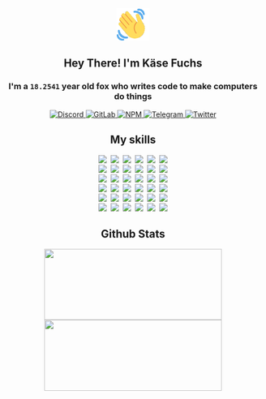 <div><p align=center><img src=./resources/images/wave.gif width=64px height=64px></p><h2 align=center>Hey There! I'm Käse Fuchs</h2><h3 align=center>I'm a <code>18.2541</code> year old fox who writes code to make computers do things</h3><p align=center><a href=https://discord.com/users/507526681125322772><img alt=Discord src="https://img.shields.io/badge/Discord-5865F2?logo=discord&logoColor=white&style=flat-square#d06d913c83ccf4c930cec74b1601f02b"> </a><a href=https://gitlab.com/kasefuchs><img alt=GitLab src="https://img.shields.io/badge/GitLab-330F63?logo=gitlab&logoColor=white&style=flat-square#d06d913c83ccf4c930cec74b1601f02b"> </a><a href=https://npmjs.com/~kasefuchs><img alt=NPM src="https://img.shields.io/badge/NPM-CB3837?logo=npm&logoColor=white&style=flat-square#d06d913c83ccf4c930cec74b1601f02b"> </a><a href=https://t.me/kasefuchs><img alt=Telegram src="https://img.shields.io/badge/Telegram-2CA5E0?logo=telegram&logoColor=white&style=flat-square#d06d913c83ccf4c930cec74b1601f02b"> </a><a href=https://twitter.com/kasefuchs><img alt=Twitter src="https://img.shields.io/badge/Twitter-1DA1F2?logo=twitter&logoColor=white&style=flat-square#d06d913c83ccf4c930cec74b1601f02b"></a></p><h2 align=center>My skills</h2><p align=center><a href=https://aws.amazon.com/ ><picture><source srcset="https://skillicons.dev/icons?i=aws&theme=dark#d06d913c83ccf4c930cec74b1601f02b" media="(prefers-color-scheme: dark)"><source srcset="https://skillicons.dev/icons?i=aws&theme=light#d06d913c83ccf4c930cec74b1601f02b" media="(prefers-color-scheme: light), (prefers-color-scheme: no-preference)"><img src="https://skillicons.dev/icons?i=aws&theme=light#d06d913c83ccf4c930cec74b1601f02b"></picture></a>&nbsp;&nbsp;<a href=https://en.wikipedia.org/wiki/Bash_(Unix_shell)><picture><source srcset="https://skillicons.dev/icons?i=bash&theme=dark#d06d913c83ccf4c930cec74b1601f02b" media="(prefers-color-scheme: dark)"><source srcset="https://skillicons.dev/icons?i=bash&theme=light#d06d913c83ccf4c930cec74b1601f02b" media="(prefers-color-scheme: light), (prefers-color-scheme: no-preference)"><img src="https://skillicons.dev/icons?i=bash&theme=light#d06d913c83ccf4c930cec74b1601f02b"></picture></a>&nbsp;&nbsp;<a href=https://discord.com/developers/docs><picture><source srcset="https://skillicons.dev/icons?i=bots&theme=dark#d06d913c83ccf4c930cec74b1601f02b" media="(prefers-color-scheme: dark)"><source srcset="https://skillicons.dev/icons?i=bots&theme=light#d06d913c83ccf4c930cec74b1601f02b" media="(prefers-color-scheme: light), (prefers-color-scheme: no-preference)"><img src="https://skillicons.dev/icons?i=bots&theme=light#d06d913c83ccf4c930cec74b1601f02b"></picture></a>&nbsp;&nbsp;<a href=https://www.cloudflare.com/ ><picture><source srcset="https://skillicons.dev/icons?i=cloudflare&theme=dark#d06d913c83ccf4c930cec74b1601f02b" media="(prefers-color-scheme: dark)"><source srcset="https://skillicons.dev/icons?i=cloudflare&theme=light#d06d913c83ccf4c930cec74b1601f02b" media="(prefers-color-scheme: light), (prefers-color-scheme: no-preference)"><img src="https://skillicons.dev/icons?i=cloudflare&theme=light#d06d913c83ccf4c930cec74b1601f02b"></picture></a>&nbsp;&nbsp;<a href=https://en.wikipedia.org/wiki/CSS><picture><source srcset="https://skillicons.dev/icons?i=css&theme=dark#d06d913c83ccf4c930cec74b1601f02b" media="(prefers-color-scheme: dark)"><source srcset="https://skillicons.dev/icons?i=css&theme=light#d06d913c83ccf4c930cec74b1601f02b" media="(prefers-color-scheme: light), (prefers-color-scheme: no-preference)"><img src="https://skillicons.dev/icons?i=css&theme=light#d06d913c83ccf4c930cec74b1601f02b"></picture></a>&nbsp;&nbsp;<a href=https://www.docker.com/ ><picture><source srcset="https://skillicons.dev/icons?i=docker&theme=dark#d06d913c83ccf4c930cec74b1601f02b" media="(prefers-color-scheme: dark)"><source srcset="https://skillicons.dev/icons?i=docker&theme=light#d06d913c83ccf4c930cec74b1601f02b" media="(prefers-color-scheme: light), (prefers-color-scheme: no-preference)"><img src="https://skillicons.dev/icons?i=docker&theme=light#d06d913c83ccf4c930cec74b1601f02b"></picture></a><br><a href=https://www.electronjs.org/ ><picture><source srcset="https://skillicons.dev/icons?i=electron&theme=dark#d06d913c83ccf4c930cec74b1601f02b" media="(prefers-color-scheme: dark)"><source srcset="https://skillicons.dev/icons?i=electron&theme=light#d06d913c83ccf4c930cec74b1601f02b" media="(prefers-color-scheme: light), (prefers-color-scheme: no-preference)"><img src="https://skillicons.dev/icons?i=electron&theme=light#d06d913c83ccf4c930cec74b1601f02b"></picture></a>&nbsp;&nbsp;<a href=https://expressjs.com/ ><picture><source srcset="https://skillicons.dev/icons?i=express&theme=dark#d06d913c83ccf4c930cec74b1601f02b" media="(prefers-color-scheme: dark)"><source srcset="https://skillicons.dev/icons?i=express&theme=light#d06d913c83ccf4c930cec74b1601f02b" media="(prefers-color-scheme: light), (prefers-color-scheme: no-preference)"><img src="https://skillicons.dev/icons?i=express&theme=light#d06d913c83ccf4c930cec74b1601f02b"></picture></a>&nbsp;&nbsp;<a href=https://www.figma.com/ ><picture><source srcset="https://skillicons.dev/icons?i=figma&theme=dark#d06d913c83ccf4c930cec74b1601f02b" media="(prefers-color-scheme: dark)"><source srcset="https://skillicons.dev/icons?i=figma&theme=light#d06d913c83ccf4c930cec74b1601f02b" media="(prefers-color-scheme: light), (prefers-color-scheme: no-preference)"><img src="https://skillicons.dev/icons?i=figma&theme=light#d06d913c83ccf4c930cec74b1601f02b"></picture></a>&nbsp;&nbsp;<a href=https://firebase.google.com/ ><picture><source srcset="https://skillicons.dev/icons?i=firebase&theme=dark#d06d913c83ccf4c930cec74b1601f02b" media="(prefers-color-scheme: dark)"><source srcset="https://skillicons.dev/icons?i=firebase&theme=light#d06d913c83ccf4c930cec74b1601f02b" media="(prefers-color-scheme: light), (prefers-color-scheme: no-preference)"><img src="https://skillicons.dev/icons?i=firebase&theme=light#d06d913c83ccf4c930cec74b1601f02b"></picture></a>&nbsp;&nbsp;<a href=https://flask.palletsprojects.com/ ><picture><source srcset="https://skillicons.dev/icons?i=flask&theme=dark#d06d913c83ccf4c930cec74b1601f02b" media="(prefers-color-scheme: dark)"><source srcset="https://skillicons.dev/icons?i=flask&theme=light#d06d913c83ccf4c930cec74b1601f02b" media="(prefers-color-scheme: light), (prefers-color-scheme: no-preference)"><img src="https://skillicons.dev/icons?i=flask&theme=light#d06d913c83ccf4c930cec74b1601f02b"></picture></a>&nbsp;&nbsp;<a href=https://cloud.google.com/ ><picture><source srcset="https://skillicons.dev/icons?i=gcp&theme=dark#d06d913c83ccf4c930cec74b1601f02b" media="(prefers-color-scheme: dark)"><source srcset="https://skillicons.dev/icons?i=gcp&theme=light#d06d913c83ccf4c930cec74b1601f02b" media="(prefers-color-scheme: light), (prefers-color-scheme: no-preference)"><img src="https://skillicons.dev/icons?i=gcp&theme=light#d06d913c83ccf4c930cec74b1601f02b"></picture></a><br><a href=https://git-scm.com/ ><picture><source srcset="https://skillicons.dev/icons?i=git&theme=dark#d06d913c83ccf4c930cec74b1601f02b" media="(prefers-color-scheme: dark)"><source srcset="https://skillicons.dev/icons?i=git&theme=light#d06d913c83ccf4c930cec74b1601f02b" media="(prefers-color-scheme: light), (prefers-color-scheme: no-preference)"><img src="https://skillicons.dev/icons?i=git&theme=light#d06d913c83ccf4c930cec74b1601f02b"></picture></a>&nbsp;&nbsp;<a href=https://github.com/ ><picture><source srcset="https://skillicons.dev/icons?i=github&theme=dark#d06d913c83ccf4c930cec74b1601f02b" media="(prefers-color-scheme: dark)"><source srcset="https://skillicons.dev/icons?i=github&theme=light#d06d913c83ccf4c930cec74b1601f02b" media="(prefers-color-scheme: light), (prefers-color-scheme: no-preference)"><img src="https://skillicons.dev/icons?i=github&theme=light#d06d913c83ccf4c930cec74b1601f02b"></picture></a>&nbsp;&nbsp;<a href=https://gitlab.com/ ><picture><source srcset="https://skillicons.dev/icons?i=gitlab&theme=dark#d06d913c83ccf4c930cec74b1601f02b" media="(prefers-color-scheme: dark)"><source srcset="https://skillicons.dev/icons?i=gitlab&theme=light#d06d913c83ccf4c930cec74b1601f02b" media="(prefers-color-scheme: light), (prefers-color-scheme: no-preference)"><img src="https://skillicons.dev/icons?i=gitlab&theme=light#d06d913c83ccf4c930cec74b1601f02b"></picture></a>&nbsp;&nbsp;<a href=https://www.heroku.com/ ><picture><source srcset="https://skillicons.dev/icons?i=heroku&theme=dark#d06d913c83ccf4c930cec74b1601f02b" media="(prefers-color-scheme: dark)"><source srcset="https://skillicons.dev/icons?i=heroku&theme=light#d06d913c83ccf4c930cec74b1601f02b" media="(prefers-color-scheme: light), (prefers-color-scheme: no-preference)"><img src="https://skillicons.dev/icons?i=heroku&theme=light#d06d913c83ccf4c930cec74b1601f02b"></picture></a>&nbsp;&nbsp;<a href=https://en.wikipedia.org/wiki/HTML><picture><source srcset="https://skillicons.dev/icons?i=html&theme=dark#d06d913c83ccf4c930cec74b1601f02b" media="(prefers-color-scheme: dark)"><source srcset="https://skillicons.dev/icons?i=html&theme=light#d06d913c83ccf4c930cec74b1601f02b" media="(prefers-color-scheme: light), (prefers-color-scheme: no-preference)"><img src="https://skillicons.dev/icons?i=html&theme=light#d06d913c83ccf4c930cec74b1601f02b"></picture></a>&nbsp;&nbsp;<a href=https://en.wikipedia.org/wiki/JavaScript><picture><source srcset="https://skillicons.dev/icons?i=js&theme=dark#d06d913c83ccf4c930cec74b1601f02b" media="(prefers-color-scheme: dark)"><source srcset="https://skillicons.dev/icons?i=js&theme=light#d06d913c83ccf4c930cec74b1601f02b" media="(prefers-color-scheme: light), (prefers-color-scheme: no-preference)"><img src="https://skillicons.dev/icons?i=js&theme=light#d06d913c83ccf4c930cec74b1601f02b"></picture></a><br><a href=https://en.wikipedia.org/wiki/Linux><picture><source srcset="https://skillicons.dev/icons?i=linux&theme=dark#d06d913c83ccf4c930cec74b1601f02b" media="(prefers-color-scheme: dark)"><source srcset="https://skillicons.dev/icons?i=linux&theme=light#d06d913c83ccf4c930cec74b1601f02b" media="(prefers-color-scheme: light), (prefers-color-scheme: no-preference)"><img src="https://skillicons.dev/icons?i=linux&theme=light#d06d913c83ccf4c930cec74b1601f02b"></picture></a>&nbsp;&nbsp;<a href=https://mui.com/ ><picture><source srcset="https://skillicons.dev/icons?i=materialui&theme=dark#d06d913c83ccf4c930cec74b1601f02b" media="(prefers-color-scheme: dark)"><source srcset="https://skillicons.dev/icons?i=materialui&theme=light#d06d913c83ccf4c930cec74b1601f02b" media="(prefers-color-scheme: light), (prefers-color-scheme: no-preference)"><img src="https://skillicons.dev/icons?i=materialui&theme=light#d06d913c83ccf4c930cec74b1601f02b"></picture></a>&nbsp;&nbsp;<a href=https://en.wikipedia.org/wiki/Markdown><picture><source srcset="https://skillicons.dev/icons?i=md&theme=dark#d06d913c83ccf4c930cec74b1601f02b" media="(prefers-color-scheme: dark)"><source srcset="https://skillicons.dev/icons?i=md&theme=light#d06d913c83ccf4c930cec74b1601f02b" media="(prefers-color-scheme: light), (prefers-color-scheme: no-preference)"><img src="https://skillicons.dev/icons?i=md&theme=light#d06d913c83ccf4c930cec74b1601f02b"></picture></a>&nbsp;&nbsp;<a href=https://www.mongodb.com/ ><picture><source srcset="https://skillicons.dev/icons?i=mongodb&theme=dark#d06d913c83ccf4c930cec74b1601f02b" media="(prefers-color-scheme: dark)"><source srcset="https://skillicons.dev/icons?i=mongodb&theme=light#d06d913c83ccf4c930cec74b1601f02b" media="(prefers-color-scheme: light), (prefers-color-scheme: no-preference)"><img src="https://skillicons.dev/icons?i=mongodb&theme=light#d06d913c83ccf4c930cec74b1601f02b"></picture></a>&nbsp;&nbsp;<a href=https://www.mysql.com/ ><picture><source srcset="https://skillicons.dev/icons?i=mysql&theme=dark#d06d913c83ccf4c930cec74b1601f02b" media="(prefers-color-scheme: dark)"><source srcset="https://skillicons.dev/icons?i=mysql&theme=light#d06d913c83ccf4c930cec74b1601f02b" media="(prefers-color-scheme: light), (prefers-color-scheme: no-preference)"><img src="https://skillicons.dev/icons?i=mysql&theme=light#d06d913c83ccf4c930cec74b1601f02b"></picture></a>&nbsp;&nbsp;<a href=https://nextjs.org/ ><picture><source srcset="https://skillicons.dev/icons?i=nextjs&theme=dark#d06d913c83ccf4c930cec74b1601f02b" media="(prefers-color-scheme: dark)"><source srcset="https://skillicons.dev/icons?i=nextjs&theme=light#d06d913c83ccf4c930cec74b1601f02b" media="(prefers-color-scheme: light), (prefers-color-scheme: no-preference)"><img src="https://skillicons.dev/icons?i=nextjs&theme=light#d06d913c83ccf4c930cec74b1601f02b"></picture></a><br><a href=https://nodejs.org/en/ ><picture><source srcset="https://skillicons.dev/icons?i=nodejs&theme=dark#d06d913c83ccf4c930cec74b1601f02b" media="(prefers-color-scheme: dark)"><source srcset="https://skillicons.dev/icons?i=nodejs&theme=light#d06d913c83ccf4c930cec74b1601f02b" media="(prefers-color-scheme: light), (prefers-color-scheme: no-preference)"><img src="https://skillicons.dev/icons?i=nodejs&theme=light#d06d913c83ccf4c930cec74b1601f02b"></picture></a>&nbsp;&nbsp;<a href=https://www.postgresql.org/ ><picture><source srcset="https://skillicons.dev/icons?i=postgres&theme=dark#d06d913c83ccf4c930cec74b1601f02b" media="(prefers-color-scheme: dark)"><source srcset="https://skillicons.dev/icons?i=postgres&theme=light#d06d913c83ccf4c930cec74b1601f02b" media="(prefers-color-scheme: light), (prefers-color-scheme: no-preference)"><img src="https://skillicons.dev/icons?i=postgres&theme=light#d06d913c83ccf4c930cec74b1601f02b"></picture></a>&nbsp;&nbsp;<a href=https://learn.microsoft.com/en-us/powershell/ ><picture><source srcset="https://skillicons.dev/icons?i=powershell&theme=dark#d06d913c83ccf4c930cec74b1601f02b" media="(prefers-color-scheme: dark)"><source srcset="https://skillicons.dev/icons?i=powershell&theme=light#d06d913c83ccf4c930cec74b1601f02b" media="(prefers-color-scheme: light), (prefers-color-scheme: no-preference)"><img src="https://skillicons.dev/icons?i=powershell&theme=light#d06d913c83ccf4c930cec74b1601f02b"></picture></a>&nbsp;&nbsp;<a href=https://www.python.org/ ><picture><source srcset="https://skillicons.dev/icons?i=py&theme=dark#d06d913c83ccf4c930cec74b1601f02b" media="(prefers-color-scheme: dark)"><source srcset="https://skillicons.dev/icons?i=py&theme=light#d06d913c83ccf4c930cec74b1601f02b" media="(prefers-color-scheme: light), (prefers-color-scheme: no-preference)"><img src="https://skillicons.dev/icons?i=py&theme=light#d06d913c83ccf4c930cec74b1601f02b"></picture></a>&nbsp;&nbsp;<a href=https://www.raspberrypi.org/ ><picture><source srcset="https://skillicons.dev/icons?i=raspberrypi&theme=dark#d06d913c83ccf4c930cec74b1601f02b" media="(prefers-color-scheme: dark)"><source srcset="https://skillicons.dev/icons?i=raspberrypi&theme=light#d06d913c83ccf4c930cec74b1601f02b" media="(prefers-color-scheme: light), (prefers-color-scheme: no-preference)"><img src="https://skillicons.dev/icons?i=raspberrypi&theme=light#d06d913c83ccf4c930cec74b1601f02b"></picture></a>&nbsp;&nbsp;<a href=https://reactjs.org/ ><picture><source srcset="https://skillicons.dev/icons?i=react&theme=dark#d06d913c83ccf4c930cec74b1601f02b" media="(prefers-color-scheme: dark)"><source srcset="https://skillicons.dev/icons?i=react&theme=light#d06d913c83ccf4c930cec74b1601f02b" media="(prefers-color-scheme: light), (prefers-color-scheme: no-preference)"><img src="https://skillicons.dev/icons?i=react&theme=light#d06d913c83ccf4c930cec74b1601f02b"></picture></a><br><a href=https://redux.js.org/ ><picture><source srcset="https://skillicons.dev/icons?i=redux&theme=dark#d06d913c83ccf4c930cec74b1601f02b" media="(prefers-color-scheme: dark)"><source srcset="https://skillicons.dev/icons?i=redux&theme=light#d06d913c83ccf4c930cec74b1601f02b" media="(prefers-color-scheme: light), (prefers-color-scheme: no-preference)"><img src="https://skillicons.dev/icons?i=redux&theme=light#d06d913c83ccf4c930cec74b1601f02b"></picture></a>&nbsp;&nbsp;<a href=https://en.wikipedia.org/wiki/Regular_expression><picture><source srcset="https://skillicons.dev/icons?i=regex&theme=dark#d06d913c83ccf4c930cec74b1601f02b" media="(prefers-color-scheme: dark)"><source srcset="https://skillicons.dev/icons?i=regex&theme=light#d06d913c83ccf4c930cec74b1601f02b" media="(prefers-color-scheme: light), (prefers-color-scheme: no-preference)"><img src="https://skillicons.dev/icons?i=regex&theme=light#d06d913c83ccf4c930cec74b1601f02b"></picture></a>&nbsp;&nbsp;<a href=https://en.wikipedia.org/wiki/Sass_(stylesheet_language)><picture><source srcset="https://skillicons.dev/icons?i=sass&theme=dark#d06d913c83ccf4c930cec74b1601f02b" media="(prefers-color-scheme: dark)"><source srcset="https://skillicons.dev/icons?i=sass&theme=light#d06d913c83ccf4c930cec74b1601f02b" media="(prefers-color-scheme: light), (prefers-color-scheme: no-preference)"><img src="https://skillicons.dev/icons?i=sass&theme=light#d06d913c83ccf4c930cec74b1601f02b"></picture></a>&nbsp;&nbsp;<a href=https://www.typescriptlang.org/ ><picture><source srcset="https://skillicons.dev/icons?i=ts&theme=dark#d06d913c83ccf4c930cec74b1601f02b" media="(prefers-color-scheme: dark)"><source srcset="https://skillicons.dev/icons?i=ts&theme=light#d06d913c83ccf4c930cec74b1601f02b" media="(prefers-color-scheme: light), (prefers-color-scheme: no-preference)"><img src="https://skillicons.dev/icons?i=ts&theme=light#d06d913c83ccf4c930cec74b1601f02b"></picture></a>&nbsp;&nbsp;<a href=https://unity.com/ ><picture><source srcset="https://skillicons.dev/icons?i=unity&theme=dark#d06d913c83ccf4c930cec74b1601f02b" media="(prefers-color-scheme: dark)"><source srcset="https://skillicons.dev/icons?i=unity&theme=light#d06d913c83ccf4c930cec74b1601f02b" media="(prefers-color-scheme: light), (prefers-color-scheme: no-preference)"><img src="https://skillicons.dev/icons?i=unity&theme=light#d06d913c83ccf4c930cec74b1601f02b"></picture></a>&nbsp;&nbsp;<a href=https://workers.cloudflare.com/ ><picture><source srcset="https://skillicons.dev/icons?i=workers&theme=dark#d06d913c83ccf4c930cec74b1601f02b" media="(prefers-color-scheme: dark)"><source srcset="https://skillicons.dev/icons?i=workers&theme=light#d06d913c83ccf4c930cec74b1601f02b" media="(prefers-color-scheme: light), (prefers-color-scheme: no-preference)"><img src="https://skillicons.dev/icons?i=workers&theme=light#d06d913c83ccf4c930cec74b1601f02b"></picture></a><br></p><h2 align=center>Github Stats</h2><p align=center><picture><source srcset="https://github-readme-stats-kasefuchs.vercel.app/api/?count_private=true&hide_border=true&hide_rank=true&line_height=20&hide_title=true&username=Kasefuchs&theme=dark#d06d913c83ccf4c930cec74b1601f02b" media="(prefers-color-scheme: dark)"><source srcset="https://github-readme-stats-kasefuchs.vercel.app/api/?count_private=true&hide_border=true&hide_rank=true&line_height=20&hide_title=true&username=Kasefuchs&theme=light#d06d913c83ccf4c930cec74b1601f02b" media="(prefers-color-scheme: light), (prefers-color-scheme: no-preference)"><img align=middle width=350 height=140 src="https://github-readme-stats-kasefuchs.vercel.app/api/?count_private=true&hide_border=true&hide_rank=true&line_height=20&hide_title=true&username=Kasefuchs&theme=light#d06d913c83ccf4c930cec74b1601f02b"></picture><picture><source srcset="https://github-readme-stats-kasefuchs.vercel.app/api/top-langs/?count_private=true&hide_border=true&layout=compact&username=Kasefuchs&theme=dark#d06d913c83ccf4c930cec74b1601f02b" media="(prefers-color-scheme: dark)"><source srcset="https://github-readme-stats-kasefuchs.vercel.app/api/top-langs/?count_private=true&hide_border=true&layout=compact&username=Kasefuchs&theme=light#d06d913c83ccf4c930cec74b1601f02b" media="(prefers-color-scheme: light), (prefers-color-scheme: no-preference)"><img align=middle width=350 height=140 src="https://github-readme-stats-kasefuchs.vercel.app/api/top-langs/?count_private=true&hide_border=true&layout=compact&username=Kasefuchs&theme=light#d06d913c83ccf4c930cec74b1601f02b"></picture></p><img src="https://hit.yhype.me/github/profile?user_id=64592097#d06d913c83ccf4c930cec74b1601f02b" alt=""></div>